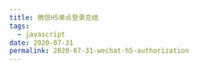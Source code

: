 ```yaml
---
title: 微信H5单点登录总结
tags:
  - javascript
date: 2020-07-31
permalink: 2020-07-31-wechat-h5-authorization
---
```

